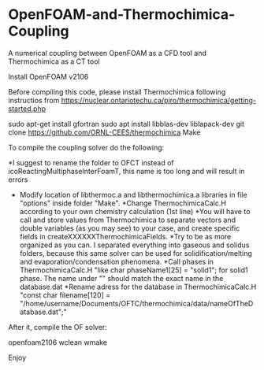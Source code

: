 # OpenFOAM-and-Thermochimica-Coupling
A numerical coupling between OpenFOAM as a CFD tool and Thermochimica as a CT tool

Install OpenFOAM v2106

Before compiling this code, please install Thermochimica following instructios from https://nuclear.ontariotechu.ca/piro/thermochimica/getting-started.php

sudo apt-get install gfortran
sudo apt install libblas-dev liblapack-dev
git clone https://github.com/ORNL-CEES/thermochimica
Make


To compile the coupling solver do the following:

*I suggest to rename the folder to OFCT instead of icoReactingMultiphaseInterFoamT, this name is too long and will result in errors
* Modify location of libthermoc.a and libthermochimica.a libraries in file "options" inside folder "Make".
*Change ThermochimicaCalc.H according to your own chemistry calculation (1st line)
*You will have to call and store values from Thermochimica to separate vectors and double variables (as you may see) to your case, and create specific fields in createXXXXXXThermochimicaFields.
*Try to be as more organized as you can. I separated everything into gaseous and solidus folders, because this same solver can be used for solidification/melting and evaporation/condensation phenomena.
*Call phases in ThermochimicaCalc.H "like   char phaseName1[25] = "solid1";  for solid1 phase. The name under "" should match the exact name in the database.dat
*Rename adress for the database in ThermochimicaCalc.H "const char filename[120] = "/home/username/Documents/OFTC/thermochimica/data/nameOfTheDatabase.dat";"

After it, compile the OF solver:

openfoam2106
wclean
wmake

Enjoy
